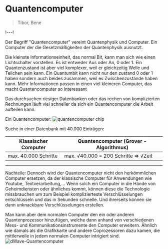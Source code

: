 # Quantencomputer

> Tibor, Bene

!---!

Der Begriff "Quantencomputer" vereint Quantenphysik und Computer.
Ein Computer der die Gesetzmäßigkeiten der Quantenphysik ausnutzt.

Die kleinste Informationseinheit, das normal Bit, kann man sich wie einen Lichtschalter vorstellen. Es ist entweder Aus oder An, 0 oder 1. Ein Quantenzustand ist aber viel komplexer, weil er gleichzeitig Welle und Teilchen sein kann. Ein Quantumbit kann nicht nur den zustand 0 oder 1 haben sondern auch beides zusammen, weil es Zwischenzustände haben kann. 
Mehr Informationen passen in einen viel kleineren Computer, das macht Quantencomputer so interessant

Das durchsuchen riesiger Datenbanken oder das rechen von komplizierten Rechnungen läuft viel schneller da sich ein Quantencomputer die Arbeit aufteilen kann.

Ein Quantencomputer:
![quantencomputer chip](/images/quantenpcs/quantenpc1.jpg)

Suche in einer Datenbank mit 40.000 Einträgen:

| Klassischer Computer | Quantencomputer (Grover - Algorithmus) |
|----------------------|----------------------------------------|
| max. 40.000 Schritte | max. √40.000 = 200 Schritte => √Zeit   |

---

Nachteile:
Dennoch wird der Quantencomputer nicht den herkömmlichen Computer ersetzen, da der klassische Computer für Anwendungen wie Youtube, Textverarbeitung,…
Wenn solch ein Computer in die Hände von Geheimdiensten oder ähnliches kommt,
können diese die Technologie missbrauchen um zum Beispiel komplizierteste Verschlüsselungen
entschlüsseln  und das in Sekunden schnelle. Und ihrerseits können sie dann unknackbare Verschlüsselungen erstellen.

Man kann aber dem normalen Computer den ein oder anderen Quantenprozessor hinzufügen,
welche dann anhand von verschiedenen Mess- und Kommunikationsinstrumente den Computer  erweitern. Ähnlich wie damals als die Grafikkarte und andere Coprozessoren dazu kamen,
die mittlerweile in jedem normalen Computer intrigiert sind.
![dWave-Quantencomputer](/images/quantenpcs/quantenpc2.jpg)